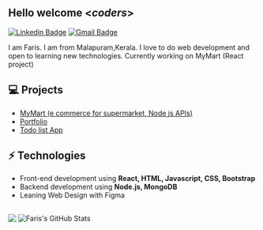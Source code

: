 <h2> Hello welcome <<i>coders</i>></h2>

[![Linkedin Badge](https://img.shields.io/badge/-Lindkeden-blue?style=flat-square&logo=Linkedin&logoColor=white&link=https://www.linkedin.com/in/salmanulfaris2933)](https://www.linkedin.com/in/salmanulfaris2933/) 
[![Gmail Badge](https://img.shields.io/badge/-Gmail-Red?style=flat-square&logo=Gmail&logoColor=white&link=mailto:salmanulfaris.villoor@gmail.com)](mailto:salmanulfaris.villoor@gmail.com)

I am Faris. I am from Malapuram,Kerala. I love to do web development and open to learning new technologies.
Currently working on MyMart (React project)

## 💻 Projects
* [MyMart (e commerce for supermarket, Node js APIs)](https://github.com/faris8891/My-Mart)
* [Portfolio ](https://github.com/faris8891/Portfolio)
* [Todo list App](https://github.com/faris8891/ReduxPlaygroundProject)

## ⚡ Technologies 
- Front-end development using **React, HTML, Javascript, CSS, Bootstrap**
- Backend development using **Node.js, MongoDB**
- Leaning Web Design with Figma


## <a href="https://github.com/faris8891"></a>

<div>
    <img align=top src="https://github-readme-stats.vercel.app/api/top-langs/?username=faris8891&theme=radical&hide=glsl,python"/>
    <img align=top src="https://github-readme-stats.vercel.app/api?username=faris8891&&show_icons=true&theme=radical&line_height=27&v=5" alt="Faris's GitHub Stats"/>
<div>

 



